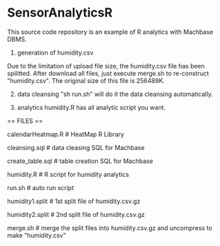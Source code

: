 # SensorAnalyticsR

This source code repository is an example of R analytics with Machbase DBMS.

1. generation of humidity.csv

Due to the limitation of upload file size, the humidity.csv file has been spilitted.
After download all files, just execute merge.sh to re-construct "humidity.csv".
The original size of this file is 256489K.

2. data cleansing
"sh run.sh" will do it the data cleansing automatically. 

3. analytics
humidity.R has all analytic script you want.

== FILES ==

calendarHeatmap.R    # HeatMap R Library 

cleansing.sql        # data cleasing SQL for Machbase

create_table.sql     # table creation SQL for Machbase

humidity.R           # R script for humidity analytics

run.sh               # auto run script 


humidity1.split      # 1st split file of humidity.csv.gz

humidity2.split      # 2nd split file of humidity.csv.gz

merge.sh             # merge the split files into humidity.csv.gz and uncompress to make "humidity.csv"

